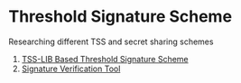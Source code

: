 # Threshold Signature Scheme

Researching different TSS and secret sharing schemes

1. [TSS-LIB Based Threshold Signature Scheme](./tss-party/README.md)
2. [Signature Verification Tool](./sign-verify/README.md)

